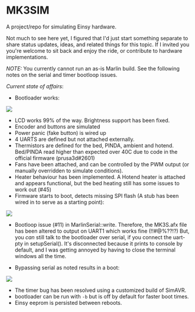 # MK3SIM
A project/repo for simulating Einsy hardware. 

Not much to see here yet, I figured that I'd just start something separate to share status updates, ideas, and related things for this topic. If I invited you you're welcome to sit back and enjoy the ride, or contribute to hardware implementations.

*NOTE:*
You currently cannot run an as-is Marlin build. See the following notes on the serial and timer bootloop issues.

*Current state of affairs*:
- Bootloader works:

![](images/bootloader.png)

- LCD works 99% of the way. Brightness support has been fixed.
- Encoder and buttons are simulated
- Power panic (fake button) is wired up
- 4 UARTS are defined but not attached externally.
- Thermistors are defined for the bed, PINDA, ambient and hotend. Bed/PINDA read higher than expected over 40C due to code in the official firmware (prusa3d#2601)
- Fans have been attached, and can be controlled by the PWM output (or manually overridden to simulate conditions). 
- Heater behaviour has been implemented. A Hotend heater is attached and appears functional, but the bed heating still has some issues to work out (#45)
- Firmware starts to boot, detects missing SPI flash (A stub has been wired in to serve as a starting point):

![](images/W25X20CL.png)

- Bootloop issue (#11) in MarlinSerial::write. Therefore, the MK3S.afx file has been altered to output on UART1 which works fine (!!#@%??!?) But, you *can* still talk to the bootloader over serial, if you connect the uart-pty in setupSerial(). It's disconnected because it prints to console by default, and I was getting annoyed by having to close the terminal windows all the time.

- Bypassing serial as noted results in a boot:

![](https://user-images.githubusercontent.com/53943260/78808917-1f91f000-7994-11ea-87ae-fd7fa096972b.png)

- The timer bug has been resolved using a customized build of SimAVR.
- bootloader can be run with `-b` but is off by default for faster boot times.
- Einsy eeprom is persisted between reboots.
